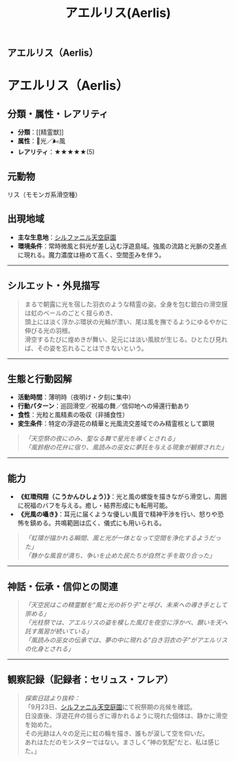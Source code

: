﻿---
title: アエルリス(Aerlis)
layout: single
categories: [モンスター]
tags: [モンスター, 光, 風, 精霊獣, シルファニル天空庭園]
---


## アエルリス（Aerlis）


# アエルリス（Aerlis）

## 分類・属性・レアリティ
* **分類**：[[精霊獣]]
* **属性**：🌟光／🌬風
* **レアリティ**：★★★★★(5)

## 元動物
リス（モモンガ系滑空種）

## 出現地域
* **主な生息地**：[シルファニル天空庭園](place/sylphanil_sky.md)
* **環境条件**：常時微風と斜光が差し込む浮遊島域。強風の流路と光脈の交差点に現れる。魔力濃度は極めて高く、空間歪みを伴う。

---

## シルエット・外見描写
> まるで朝露に光を宿した羽衣のような精霊の姿。全身を包む銀白の滑空膜は虹のベールのごとく揺らめき、  
> 頭上には淡く浮かぶ環状の光輪が漂い、尾は風を撫でるようにゆるやかに伸びる光の羽根。  
> 滑空するたびに煌めきが舞い、足元には淡い風紋が生じる。ひとたび見れば、その姿を忘れることはできないという。

---

## 生態と行動図解
* **活動時間**：薄明時（夜明け・夕刻に集中）
* **行動パターン**：巡回滑空／祝福の舞／信仰地への帰還行動あり
* **食性**：光粒と風精素の吸収（非捕食性）
* **変生条件**：特定の浮遊花の精華と光風流交差域でのみ精霊核として顕現

> *「天空祭の夜にのみ、聖なる舞で星光を導くとされる」*  
> *「風鈴樹の花弁に宿り、風読みの巫女に夢託を与える現象が観察された」*

---

## 能力
* **《虹環飛翔（こうかんひしょう）》**：光と風の螺旋を描きながら滑空し、周囲に祝福のバフを与える。癒し・結界形成にも転用可能。
* **《光風の囁き》**：耳元に届くような優しい風音で精神干渉を行い、怒りや恐怖を鎮める。共鳴範囲は広く、儀式にも用いられる。

> *「虹環が描かれる瞬間、風と光が一体となって空間を浄化するようだった」*  
> *「静かな風音が満ち、争いを止めた民たちが自然と手を取り合った」*

---

## 神話・伝承・信仰との関連
> *「天空民はこの精霊獣を“風と光の祈り子”と呼び、未来への導き手として崇める」*  
> *「光柱祭では、アエルリスの姿を模した風灯を夜空に浮かべ、願いを天へ託す風習が続いている」*  
> *「風読みの巫女の伝承では、夢の中に現れる“白き羽衣の子”がアエルリスの化身とされる」*

---

## 観察記録（記録者：セリュス・フレア）

> *探索日誌より抜粋：*  
> 「9月23日、[シルファニル天空庭園](place/sylphanil_sky.md)にて祝祭期の兆候を確認。  
> 日没直後、浮遊花弁の揺らぎに導かれるように現れた個体は、静かに滑空を始めた。  
> その光跡は人々の足元に虹の輪を描き、誰もが涙して空を仰いだ。  
> あれはただのモンスターではない。まさしく“神の気配”だと、私は感じた。」
